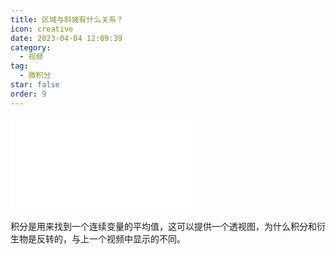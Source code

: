 ```yaml
---
title: 区域与斜坡有什么关系？
icon: creative
date: 2023-04-04 12:09:39
category:
  - 视频
tag:
  - 微积分
star: false
order: 9
---
```



<div class="video-container">
  <iframe src="//player.bilibili.com/player.html?aid=227002072&bvid=BV1Mh411G7tN&cid=1082449806&page=1" scrolling="no" border="0" frameborder="no" framespacing="0" allowfullscreen="true"> </iframe>
</div>

积分是用来找到一个连续变量的平均值，这可以提供一个透视图，为什么积分和衍生物是反转的，与上一个视频中显示的不同。
